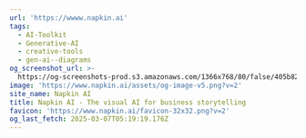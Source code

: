 ```yaml
---
url: 'https://wwww.napkin.ai'
tags:
  - AI-Toolkit
  - Generative-AI
  - creative-tools
  - gen-ai--diagrams
og_screenshot_url: >-
  https://og-screenshots-prod.s3.amazonaws.com/1366x768/80/false/405b828c3f22b0e746fade9882fca398da758584cf8b1cbcb16cab86eec04175.jpeg
image: 'https://www.napkin.ai/assets/og-image-v5.png?v=2'
site_name: Napkin AI
title: Napkin AI - The visual AI for business storytelling
favicon: 'https://www.napkin.ai/favicon-32x32.png?v=2'
og_last_fetch: 2025-03-07T05:19:19.176Z
---
```


